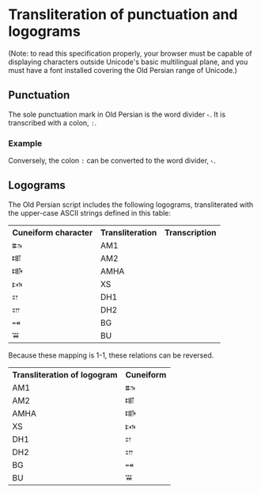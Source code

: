 
# Transliteration of punctuation and logograms #


(Note: to read this specification properly, your browser must be capable of displaying characters outside Unicode's basic multilingual plane, and you must have a font installed covering the Old Persian range of Unicode.)


## Punctuation ##


The sole punctuation mark in Old Persian is the word divider <code concordion:set="#worddiv">𐏐</code>.  It is transcribed with a colon,
<code concordion:assertEquals="getPunctXlit(#worddiv)">:</code>.


<div class="example">
  <h3>Example</h3>
  <p>Conversely, the colon <code concordion:set="#colon">:</code> can be converted to the word divider,
  <code concordion:assertEquals="cuneiformPunct(#colon)">𐏐</code>.
  </p>
</div>


## Logograms ##


The Old Persian script includes the following logograms, transliterated with the upper-case ASCII strings defined in this table:


<table concordion:execute="#result = getLogoXlit(#cuneiform)">
  <tr>
    <th concordion:set="#cuneiform">Cuneiform character</th>
    <th concordion:assertEquals="#result">Transliteration</th>
    <th>Transcription</th>
  </tr>
   <tr><td>𐏈</td><td>AM1</td><td/></tr>
   <tr><td>𐏉</td><td>AM2</td><td/></tr>
   <tr><td>𐏊</td><td>AMHA</td><td/></tr>
   <tr><td>𐏋</td><td>XS</td><td/></tr>
   <tr><td>𐏌</td><td>DH1</td><td/></tr>
   <tr><td>𐏍</td><td>DH2</td><td/></tr>
   <tr><td>𐏎</td><td>BG</td><td/></tr>
   <tr><td>𐏏</td><td>BU</td><td/></tr>
</table>  


Because these mapping is 1-1, these relations can be  reversed.

<table concordion:execute="#result = getLogoCun(#logo)">
  <tr>
    <th concordion:set="#logo">Transliteration of logogram</th>
    <th concordion:assertEquals="#result">Cuneiform</th>
  </tr>
   <tr><td>AM1</td><td>𐏈</td></tr>
   <tr><td>AM2</td><td>𐏉</td></tr>
   <tr><td>AMHA</td><td>𐏊</td></tr>
   <tr><td>XS</td><td>𐏋</td></tr>
   <tr><td>DH1</td><td>𐏌</td></tr>
   <tr><td>DH2</td><td>𐏍</td></tr>
   <tr><td>BG</td><td>𐏎</td></tr>
   <tr><td>BU</td><td>𐏏</td></tr>
</table>    


